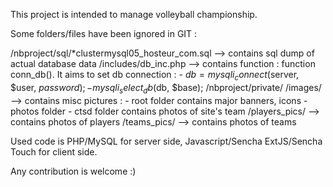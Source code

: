 This project is intended to manage volleyball championship.

Some folders/files have been ignored in GIT : 

/nbproject/sql/*clustermysql05_hosteur_com.sql --> contains sql dump of actual database data
/includes/db_inc.php --> contains function : function conn_db().  It aims to set db connection :
    - $db = mysqli_connect($server, $user, $password);
    - mysqli_select_db($db, $base);
/nbproject/private/
/images/ --> contains misc pictures : 
    - root folder contains major banners, icons
    - photos folder
        - ctsd folder contains photos of site's team
/players_pics/ --> contains photos of players
/teams_pics/ --> contains photos of teams

Used code is PHP/MySQL for server side, Javascript/Sencha ExtJS/Sencha Touch for client side.

Any contribution is welcome :)